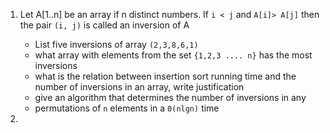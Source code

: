 1. Let A[1..n] be an array if n distinct numbers. If `i < j` and `A[i]> A[j]` then the pair `(i, j)` is called an inversion  of A
	- List five inversions of array `(2,3,8,6,1)`
	- what array with elements from the set `{1,2,3 .... n}` has the most inversions
	- what is the relation between insertion sort running time and the number of inversions in an array, write justification
	- give an algorithm that determines the number of inversions in any 
	- permutations of `n` elements in a `0(nlgn)` time 

2. 